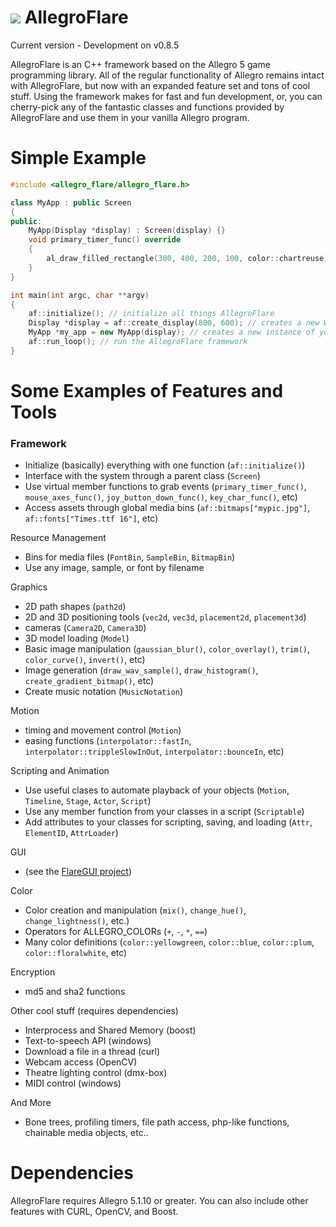 ![](http://zeoxdesign.com/images/allegro_flare_logo-04.png) AllegroFlare
=============

Current version - Development on v0.8.5


AllegroFlare is an C++ framework based on the Allegro 5 game programming library.  All of the regular functionality of Allegro remains intact with AllegroFlare, but now with an expanded feature set and tons of cool stuff.  Using the framework makes for fast and fun development, or, you can cherry-pick any of the fantastic classes and functions provided by AllegroFlare and use them in your vanilla Allegro program.

Simple Example
============

```cpp
#include <allegro_flare/allegro_flare.h>

class MyApp : public Screen
{
public:
    MyApp(Display *display) : Screen(display) {}
    void primary_timer_func() override
    {
        al_draw_filled_rectangle(300, 400, 200, 100, color::chartreuse);
    }
}

int main(int argc, char **argv)
{
    af::initialize(); // initialize all things AllegroFlare
    Display *display = af::create_display(800, 600); // creates a new Window
    MyApp *my_app = new MyApp(display); // creates a new instance of your app
    af::run_loop(); // run the AllegroFlare framework
}
```


Some Examples of Features and Tools
============

### Framework
- Initialize (basically) everything with one function (`af::initialize()`)
- Interface with the system through a parent class (`Screen`)
- Use virtual member functions to grab events (`primary_timer_func()`, `mouse_axes_func()`, `joy_button_down_func()`, `key_char_func()`, etc)
- Access assets through global media bins (`af::bitmaps["mypic.jpg"]`, `af::fonts["Times.ttf 16"]`, etc)

Resource Management
- Bins for media files (`FontBin`, `SampleBin`, `BitmapBin`)
- Use any image, sample, or font by filename

Graphics
- 2D path shapes (`path2d`)
- 2D and 3D positioning tools (`vec2d`, `vec3d`, `placement2d`, `placement3d`)
- cameras (`Camera2D`, `Camera3D`)
- 3D model loading (`Model`)
- Basic image manipulation (`gaussian_blur()`, `color_overlay()`, `trim()`, `color_curve()`, `invert()`, etc)
- Image generation (`draw_wav_sample()`, `draw_histogram()`, `create_gradient_bitmap()`, etc)
- Create music notation (`MusicNotation`)

Motion
- timing and movement control (`Motion`)
- easing functions (`interpolator::fastIn`, `interpolator::trippleSlowInOut`, `interpolator::bounceIn`, etc)

Scripting and Animation
- Use useful clases to automate playback of your objects (`Motion`, `Timeline`, `Stage`, `Actor`, `Script`)
- Use any member function from your classes in a script (`Scriptable`)
- Add attributes to your classes for scripting, saving, and loading (`Attr`, `ElementID`, `AttrLoader`)

GUI
- (see the [FlareGUI project](https://github.com/MarkOates/flare_gui))

Color
- Color creation and manipulation (`mix()`, `change_hue()`, `change_lightness()`, etc.)
- Operators for ALLEGRO_COLORs (`+`, `-`, `*`, `==`)
- Many color definitions (`color::yellowgreen`, `color::blue`, `color::plum`, `color::floralwhite`, etc)

Encryption
- md5 and sha2 functions

Other cool stuff (requires dependencies)
- Interprocess and Shared Memory (boost)
- Text-to-speech API (windows)
- Download a file in a thread (curl)
- Webcam access (OpenCV)
- Theatre lighting control (dmx-box)
- MIDI control (windows)

And More
- Bone trees, profiling timers, file path access, php-like functions, chainable media objects, etc..

Dependencies
============

AllegroFlare requires Allegro 5.1.10 or greater.  You can also include other features with CURL, OpenCV, and Boost.

